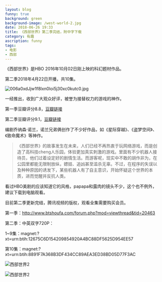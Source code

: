 ```yaml
---
layout: blog
funny: true
background: green
background-image: /west-world-2.jpg
date: 2018-06-26 19:33
title: 《西部世界》第二季完结，附中字下载
category: 有趣
ascription: funny
tags:
- 电影
- 西部
---
```


《西部世界》是HBO 2016年10月02日刚上映的科幻题材作品。

第二季2018年4月22日开播，共10集。

![006a0xdJjw1f8lxn0loi5j30xc0kutc0.jpg][1]

一经推出，收到广大观众好评，被誉为接替权力的游戏的神作。

第一季豆瓣评分8.8，[豆瓣链接][2]

第二季豆瓣评分9.1，[豆瓣链接][3]

编剧乔纳森·诺兰，诺兰兄弟俩创作了不少好作品，如《星际穿越》、《盗梦空间》、《致命魔术》等神作。

> 《西部世界》的故事发生在未来，人们已经不再热衷于玩网络游戏，而是创造了高科技cheng人乐园，体验更加真实刺激的游戏。里面有不少机器人接待员，他们过着设定好的剧情生活。而游客呢，现实中不敢的胡作非为，在公园里都能无限制放纵，嫖妓、追凶甚至滥杀无辜。不过，在程序的失误以及种种原因的诱发下，某些机器人有了自主意识，开始怀疑这个世界的本质，进而觉醒并反抗人类。

看过HBO美剧的应该知道它的风格，papapa和露肉的镜头不少，这个也不例外，建议下载到电脑观看。

目前第二季更新完结，腾讯视频的版权，观看全集需要购买会员。

第一季：http://www.btshoufa.com/forum.php?mod=viewthread&tid=20463

第二季：中英双字720P：

1~9集：magnet:?xt=urn:btih:12675C6D154209854920A4BC88DF5625D954EE57

第10集：magnet:?xt=urn:btih:8891F7A368B3DF434CC89AEA3ED38BD05D77F3AC

![西部世界2][4]

![西部世界2][5]


  [1]: https://obdr74yw6.qnssl.com/2018/06/310967942.jpg
  [2]: https://movie.douban.com/subject/2338055/
  [3]: https://movie.douban.com/subject/26887174/
  [4]: https://ws1.sinaimg.cn/large/c5095e03gy1fsotnpqav4j22301e0x2i.jpg
  [5]: https://ws1.sinaimg.cn/large/c5095e03gy1fsotnqe62cj22301e0ty8.jpg